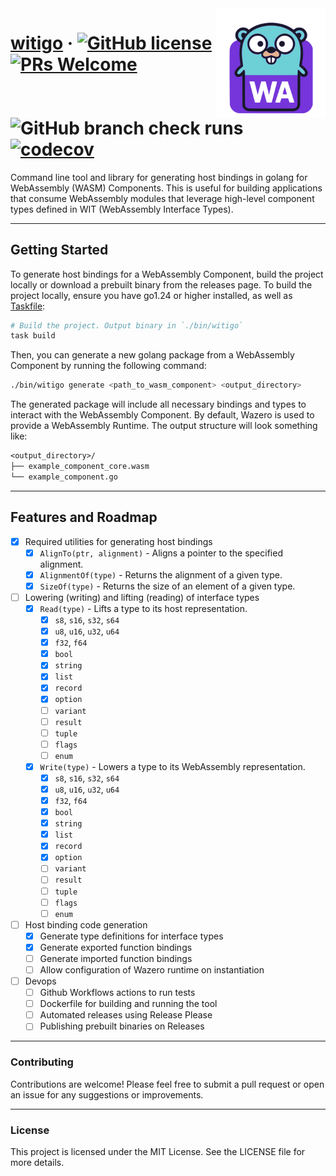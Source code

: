 <img align="right" src="./docs/witigo-logo.svg" alt="witigo-logo" width="175"/>

# [witigo](https://github.com/rioam2/witigo) &middot; [![GitHub license](https://img.shields.io/badge/license-MIT-blue.svg)](https://github.com/rioam2/witigo/blob/main/LICENSE) [![PRs Welcome](https://img.shields.io/badge/PRs-welcome-brightgreen.svg)](https://github.com/rioam2/witigo?tab=readme-ov-file#contributing) ![GitHub branch check runs](https://img.shields.io/github/check-runs/rioam2/witigo/main) [![codecov](https://codecov.io/github/rioam2/witigo/graph/badge.svg?token=9GE8H9XXGF)](https://codecov.io/github/rioam2/witigo)



Command line tool and library for generating host bindings in golang for WebAssembly (WASM) Components. This is useful for building applications that consume WebAssembly modules that leverage high-level component types defined in WIT (WebAssembly Interface Types).

---

## Getting Started

To generate host bindings for a WebAssembly Component, build the project locally or download a prebuilt binary from the releases page. To build the project locally, ensure you have go1.24 or higher installed, as well as [Taskfile](https://taskfile.dev/):

```sh
# Build the project. Output binary in `./bin/witigo`
task build
```

Then, you can generate a new golang package from a WebAssembly Component by running the following command:

```sh
./bin/witigo generate <path_to_wasm_component> <output_directory>
```

The generated package will include all necessary bindings and types to interact with the WebAssembly Component. By default, Wazero is used to provide a WebAssembly Runtime. The output structure will look something like:

```txt
<output_directory>/
├── example_component_core.wasm
└── example_component.go
```

---

## Features and Roadmap

- [x] Required utilities for generating host bindings
  - [x] `AlignTo(ptr, alignment)` - Aligns a pointer to the specified alignment.
  - [x] `AlignmentOf(type)` - Returns the alignment of a given type.
  - [x] `SizeOf(type)` - Returns the size of an element of a given type.
- [ ] Lowering (writing) and lifting (reading) of interface types
  - [x] `Read(type)` - Lifts a type to its host representation.
    - [x] `s8`, `s16`, `s32`, `s64`
    - [x] `u8`, `u16`, `u32`, `u64`
    - [x] `f32`, `f64`
    - [x] `bool`
    - [x] `string`
    - [x] `list`
    - [x] `record`
    - [x] `option`
    - [ ] `variant`
    - [ ] `result`
    - [ ] `tuple`
    - [ ] `flags`
    - [ ] `enum`
  - [x] `Write(type)` - Lowers a type to its WebAssembly representation.
    - [x] `s8`, `s16`, `s32`, `s64`
    - [x] `u8`, `u16`, `u32`, `u64`
    - [x] `f32`, `f64`
    - [x] `bool`
    - [x] `string`
    - [x] `list`
    - [x] `record`
    - [x] `option`
    - [ ] `variant`
    - [ ] `result`
    - [ ] `tuple`
    - [ ] `flags`
    - [ ] `enum`
- [ ] Host binding code generation
  - [x] Generate type definitions for interface types
  - [x] Generate exported function bindings
  - [ ] Generate imported function bindings
  - [ ] Allow configuration of Wazero runtime on instantiation
- [ ] Devops
  - [ ] Github Workflows actions to run tests
  - [ ] Dockerfile for building and running the tool
  - [ ] Automated releases using Release Please
  - [ ] Publishing prebuilt binaries on Releases

---

### Contributing

Contributions are welcome! Please feel free to submit a pull request or open an issue for any suggestions or improvements.

---

### License

This project is licensed under the MIT License. See the LICENSE file for more details.
